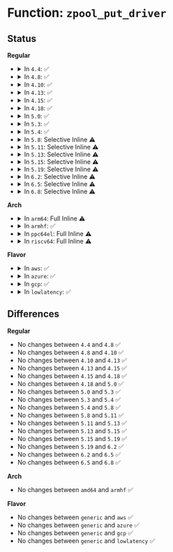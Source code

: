 # Function: <code>zpool_put_driver</code>

## Status
<b>Regular</b>
<ul>
<li>
<details>
<summary>In <code>4.4</code>: ✅</summary>

```c
void zpool_put_driver(struct zpool_driver *driver);
```

**Collision:** Unique Static

**Inline:** No

**Transformation:** False

**Instances:**

```
In mm/zpool.c (ffffffff812042f0)
Location: mm/zpool.c:95
Inline: False
Direct callers:
  - mm/zpool.c:zpool_has_pool
  - mm/zpool.c:zpool_create_pool
  - mm/zpool.c:zpool_create_pool
  - mm/zpool.c:zpool_destroy_pool
```
**Symbols:**

```
ffffffff812042f0-ffffffff81204308: zpool_put_driver (STB_LOCAL)
```
</details>
</li>
<li>
<details>
<summary>In <code>4.8</code>: ✅</summary>

```c
void zpool_put_driver(struct zpool_driver *driver);
```

**Collision:** Unique Static

**Inline:** No

**Transformation:** False

**Instances:**

```
In mm/zpool.c (ffffffff81229290)
Location: mm/zpool.c:95
Inline: False
Direct callers:
  - mm/zpool.c:zpool_destroy_pool
  - mm/zpool.c:zpool_create_pool
  - mm/zpool.c:zpool_create_pool
  - mm/zpool.c:zpool_has_pool
```
**Symbols:**

```
ffffffff81229290-ffffffff812292a8: zpool_put_driver (STB_LOCAL)
```
</details>
</li>
<li>
<details>
<summary>In <code>4.10</code>: ✅</summary>

```c
void zpool_put_driver(struct zpool_driver *driver);
```

**Collision:** Unique Static

**Inline:** No

**Transformation:** False

**Instances:**

```
In mm/zpool.c (ffffffff8123b830)
Location: mm/zpool.c:95
Inline: False
Direct callers:
  - mm/zpool.c:zpool_destroy_pool
  - mm/zpool.c:zpool_create_pool
  - mm/zpool.c:zpool_create_pool
  - mm/zpool.c:zpool_has_pool
```
**Symbols:**

```
ffffffff8123b830-ffffffff8123b848: zpool_put_driver (STB_LOCAL)
```
</details>
</li>
<li>
<details>
<summary>In <code>4.13</code>: ✅</summary>

```c
void zpool_put_driver(struct zpool_driver *driver);
```

**Collision:** Unique Static

**Inline:** No

**Transformation:** False

**Instances:**

```
In mm/zpool.c (ffffffff81247480)
Location: mm/zpool.c:95
Inline: False
Direct callers:
  - mm/zpool.c:zpool_destroy_pool
  - mm/zpool.c:zpool_create_pool
  - mm/zpool.c:zpool_create_pool
  - mm/zpool.c:zpool_has_pool
```
**Symbols:**

```
ffffffff81247480-ffffffff81247498: zpool_put_driver (STB_LOCAL)
```
</details>
</li>
<li>
<details>
<summary>In <code>4.15</code>: ✅</summary>

```c
void zpool_put_driver(struct zpool_driver *driver);
```

**Collision:** Unique Static

**Inline:** No

**Transformation:** False

**Instances:**

```
In mm/zpool.c (ffffffff81267620)
Location: mm/zpool.c:95
Inline: False
Direct callers:
  - mm/zpool.c:zpool_destroy_pool
  - mm/zpool.c:zpool_create_pool
  - mm/zpool.c:zpool_create_pool
  - mm/zpool.c:zpool_has_pool
```
**Symbols:**

```
ffffffff81267620-ffffffff81267638: zpool_put_driver (STB_LOCAL)
```
</details>
</li>
<li>
<details>
<summary>In <code>4.18</code>: ✅</summary>

```c
void zpool_put_driver(struct zpool_driver *driver);
```

**Collision:** Unique Static

**Inline:** No

**Transformation:** False

**Instances:**

```
In mm/zpool.c (ffffffff8128bdc0)
Location: mm/zpool.c:96
Inline: False
Direct callers:
  - mm/zpool.c:zpool_destroy_pool
  - mm/zpool.c:zpool_create_pool
  - mm/zpool.c:zpool_create_pool
  - mm/zpool.c:zpool_has_pool
```
**Symbols:**

```
ffffffff8128bdc0-ffffffff8128bdd8: zpool_put_driver (STB_LOCAL)
```
</details>
</li>
<li>
<details>
<summary>In <code>5.0</code>: ✅</summary>

```c
void zpool_put_driver(struct zpool_driver *driver);
```

**Collision:** Unique Static

**Inline:** No

**Transformation:** False

**Instances:**

```
In mm/zpool.c (ffffffff812a0d20)
Location: mm/zpool.c:96
Inline: False
Direct callers:
  - mm/zpool.c:zpool_destroy_pool
  - mm/zpool.c:zpool_create_pool
  - mm/zpool.c:zpool_create_pool
  - mm/zpool.c:zpool_has_pool
```
**Symbols:**

```
ffffffff812a0d20-ffffffff812a0d38: zpool_put_driver (STB_LOCAL)
```
</details>
</li>
<li>
<details>
<summary>In <code>5.3</code>: ✅</summary>

```c
void zpool_put_driver(struct zpool_driver *driver);
```

**Collision:** Unique Static

**Inline:** No

**Transformation:** False

**Instances:**

```
In mm/zpool.c (ffffffff812bbfa0)
Location: mm/zpool.c:97
Inline: False
Direct callers:
  - mm/zpool.c:zpool_destroy_pool
  - mm/zpool.c:zpool_create_pool
  - mm/zpool.c:zpool_create_pool
  - mm/zpool.c:zpool_has_pool
```
**Symbols:**

```
ffffffff812bbfa0-ffffffff812bbfb8: zpool_put_driver (STB_LOCAL)
```
</details>
</li>
<li>
<details>
<summary>In <code>5.4</code>: ✅</summary>

```c
void zpool_put_driver(struct zpool_driver *driver);
```

**Collision:** Unique Static

**Inline:** No

**Transformation:** False

**Instances:**

```
In mm/zpool.c (ffffffff812cde80)
Location: mm/zpool.c:97
Inline: False
Direct callers:
  - mm/zpool.c:zpool_destroy_pool
  - mm/zpool.c:zpool_create_pool
  - mm/zpool.c:zpool_create_pool
  - mm/zpool.c:zpool_has_pool
```
**Symbols:**

```
ffffffff812cde80-ffffffff812cde98: zpool_put_driver (STB_LOCAL)
```
</details>
</li>
<li>
<details>
<summary>In <code>5.8</code>: Selective Inline ⚠️</summary>

```c
void zpool_put_driver(struct zpool_driver *driver);
```

**Collision:** Unique Static

**Inline:** Selective

**Transformation:** False

**Instances:**

```
In mm/zpool.c (ffffffff8130459c)
Location: mm/zpool.c:97
Inline: True
Inline callers:
  - mm/zpool.c:zpool_destroy_pool
  - mm/zpool.c:zpool_has_pool
Direct callers:
  - mm/zpool.c:zpool_create_pool
  - mm/zpool.c:zpool_create_pool
```
**Symbols:**

```
ffffffff81304190-ffffffff813041a8: zpool_put_driver (STB_LOCAL)
```
</details>
</li>
<li>
<details>
<summary>In <code>5.11</code>: Selective Inline ⚠️</summary>

```c
void zpool_put_driver(struct zpool_driver *driver);
```

**Collision:** Unique Static

**Inline:** Selective

**Transformation:** False

**Instances:**

```
In mm/zpool.c (ffffffff8131035c)
Location: mm/zpool.c:97
Inline: True
Inline callers:
  - mm/zpool.c:zpool_destroy_pool
  - mm/zpool.c:zpool_has_pool
Direct callers:
  - mm/zpool.c:zpool_create_pool
  - mm/zpool.c:zpool_create_pool
```
**Symbols:**

```
ffffffff8130ff50-ffffffff8130ff68: zpool_put_driver (STB_LOCAL)
```
</details>
</li>
<li>
<details>
<summary>In <code>5.13</code>: Selective Inline ⚠️</summary>

```c
void zpool_put_driver(struct zpool_driver *driver);
```

**Collision:** Unique Static

**Inline:** Selective

**Transformation:** False

**Instances:**

```
In mm/zpool.c (ffffffff8131641c)
Location: mm/zpool.c:98
Inline: True
Inline callers:
  - mm/zpool.c:zpool_destroy_pool
  - mm/zpool.c:zpool_has_pool
Direct callers:
  - mm/zpool.c:zpool_create_pool
  - mm/zpool.c:zpool_create_pool
```
**Symbols:**

```
ffffffff81316020-ffffffff81316038: zpool_put_driver (STB_LOCAL)
```
</details>
</li>
<li>
<details>
<summary>In <code>5.15</code>: Selective Inline ⚠️</summary>

```c
void zpool_put_driver(struct zpool_driver *driver);
```

**Collision:** Unique Static

**Inline:** Selective

**Transformation:** False

**Instances:**

```
In mm/zpool.c (ffffffff81362599)
Location: mm/zpool.c:98
Inline: True
Inline callers:
  - mm/zpool.c:zpool_destroy_pool
  - mm/zpool.c:zpool_has_pool
Direct callers:
  - mm/zpool.c:zpool_create_pool
  - mm/zpool.c:zpool_create_pool
```
**Symbols:**

```
ffffffff81362140-ffffffff81362158: zpool_put_driver (STB_LOCAL)
```
</details>
</li>
<li>
<details>
<summary>In <code>5.19</code>: Selective Inline ⚠️</summary>

```c
void zpool_put_driver(struct zpool_driver *driver);
```

**Collision:** Unique Static

**Inline:** Selective

**Transformation:** False

**Instances:**

```
In mm/zpool.c (ffffffff813df002)
Location: mm/zpool.c:93
Inline: True
Inline callers:
  - mm/zpool.c:zpool_destroy_pool
  - mm/zpool.c:zpool_has_pool
Direct callers:
  - mm/zpool.c:zpool_create_pool
  - mm/zpool.c:zpool_create_pool
```
**Symbols:**

```
ffffffff813deda0-ffffffff813dedbe: zpool_put_driver (STB_LOCAL)
```
</details>
</li>
<li>
<details>
<summary>In <code>6.2</code>: Selective Inline ⚠️</summary>

```c
void zpool_put_driver(struct zpool_driver *driver);
```

**Collision:** Unique Static

**Inline:** Selective

**Transformation:** False

**Instances:**

```
In mm/zpool.c (ffffffff81465d42)
Location: mm/zpool.c:90
Inline: True
Inline callers:
  - mm/zpool.c:zpool_destroy_pool
  - mm/zpool.c:zpool_create_pool
  - mm/zpool.c:zpool_has_pool
Direct callers:
  - mm/zpool.c:zpool_create_pool
```
**Symbols:**

```
ffffffff81465aa0-ffffffff81465abe: zpool_put_driver (STB_LOCAL)
```
</details>
</li>
<li>
<details>
<summary>In <code>6.5</code>: Selective Inline ⚠️</summary>

```c
void zpool_put_driver(struct zpool_driver *driver);
```

**Collision:** Unique Static

**Inline:** Selective

**Transformation:** False

**Instances:**

```
In mm/zpool.c (ffffffff8149b7b2)
Location: mm/zpool.c:90
Inline: True
Inline callers:
  - mm/zpool.c:zpool_destroy_pool
  - mm/zpool.c:zpool_create_pool
  - mm/zpool.c:zpool_has_pool
Direct callers:
  - mm/zpool.c:zpool_create_pool
```
**Symbols:**

```
ffffffff8149b520-ffffffff8149b53e: zpool_put_driver (STB_LOCAL)
```
</details>
</li>
<li>
<details>
<summary>In <code>6.8</code>: Selective Inline ⚠️</summary>

```c
void zpool_put_driver(struct zpool_driver *driver);
```

**Collision:** Unique Static

**Inline:** Selective

**Transformation:** False

**Instances:**

```
In mm/zpool.c (ffffffff814caeb2)
Location: mm/zpool.c:90
Inline: True
Inline callers:
  - mm/zpool.c:zpool_destroy_pool
  - mm/zpool.c:zpool_create_pool
  - mm/zpool.c:zpool_has_pool
Direct callers:
  - mm/zpool.c:zpool_create_pool
```
**Symbols:**

```
ffffffff814cac00-ffffffff814cac1e: zpool_put_driver (STB_LOCAL)
```
</details>
</li>
</ul>
<b>Arch</b>
<ul>
<li>
<details>
<summary>In <code>arm64</code>: Full Inline ⚠️</summary>

**Collision:** Unique Static

**Inline:** Full

**Transformation:** False

**Instances:**

```
In mm/zpool.c (ffff8000103729b4)
Location: mm/zpool.c:97
Inline: True
Inline callers:
  - mm/zpool.c:zpool_destroy_pool
  - mm/zpool.c:zpool_create_pool
  - mm/zpool.c:zpool_create_pool
  - mm/zpool.c:zpool_has_pool
```
</details>
</li>
<li>
<details>
<summary>In <code>armhf</code>: ✅</summary>

```c
void zpool_put_driver(struct zpool_driver *driver);
```

**Collision:** Unique Static

**Inline:** No

**Transformation:** False

**Instances:**

```
In mm/zpool.c (c055f1e4)
Location: mm/zpool.c:97
Inline: False
Direct callers:
  - mm/zpool.c:zpool_destroy_pool
  - mm/zpool.c:zpool_create_pool
  - mm/zpool.c:zpool_create_pool
  - mm/zpool.c:zpool_has_pool
```
**Symbols:**

```
c055f1e4-c055f220: zpool_put_driver (STB_LOCAL)
```
</details>
</li>
<li>
<details>
<summary>In <code>ppc64el</code>: Full Inline ⚠️</summary>

**Collision:** Unique Static

**Inline:** Full

**Transformation:** False

**Instances:**

```
In mm/zpool.c (c000000000464644)
Location: mm/zpool.c:97
Inline: True
Inline callers:
  - mm/zpool.c:zpool_destroy_pool
  - mm/zpool.c:zpool_create_pool
  - mm/zpool.c:zpool_create_pool
  - mm/zpool.c:zpool_has_pool
```
</details>
</li>
<li>
<details>
<summary>In <code>riscv64</code>: Full Inline ⚠️</summary>

**Collision:** Unique Static

**Inline:** Full

**Transformation:** False

**Instances:**

```
In mm/zpool.c (ffffffe00024baf4)
Location: mm/zpool.c:97
Inline: True
Inline callers:
  - mm/zpool.c:zpool_destroy_pool
  - mm/zpool.c:zpool_create_pool
  - mm/zpool.c:zpool_create_pool
  - mm/zpool.c:zpool_has_pool
```
</details>
</li>
</ul>
<b>Flavor</b>
<ul>
<li>
<details>
<summary>In <code>aws</code>: ✅</summary>

```c
void zpool_put_driver(struct zpool_driver *driver);
```

**Collision:** Unique Static

**Inline:** No

**Transformation:** False

**Instances:**

```
In mm/zpool.c (ffffffff812c6460)
Location: mm/zpool.c:97
Inline: False
Direct callers:
  - mm/zpool.c:zpool_destroy_pool
  - mm/zpool.c:zpool_create_pool
  - mm/zpool.c:zpool_create_pool
  - mm/zpool.c:zpool_has_pool
```
**Symbols:**

```
ffffffff812c6460-ffffffff812c6478: zpool_put_driver (STB_LOCAL)
```
</details>
</li>
<li>
<details>
<summary>In <code>azure</code>: ✅</summary>

```c
void zpool_put_driver(struct zpool_driver *driver);
```

**Collision:** Unique Static

**Inline:** No

**Transformation:** False

**Instances:**

```
In mm/zpool.c (ffffffff812b74a0)
Location: mm/zpool.c:97
Inline: False
Direct callers:
  - mm/zpool.c:zpool_destroy_pool
  - mm/zpool.c:zpool_create_pool
  - mm/zpool.c:zpool_create_pool
  - mm/zpool.c:zpool_has_pool
```
**Symbols:**

```
ffffffff812b74a0-ffffffff812b74b8: zpool_put_driver (STB_LOCAL)
```
</details>
</li>
<li>
<details>
<summary>In <code>gcp</code>: ✅</summary>

```c
void zpool_put_driver(struct zpool_driver *driver);
```

**Collision:** Unique Static

**Inline:** No

**Transformation:** False

**Instances:**

```
In mm/zpool.c (ffffffff812c4270)
Location: mm/zpool.c:97
Inline: False
Direct callers:
  - mm/zpool.c:zpool_destroy_pool
  - mm/zpool.c:zpool_create_pool
  - mm/zpool.c:zpool_create_pool
  - mm/zpool.c:zpool_has_pool
```
**Symbols:**

```
ffffffff812c4270-ffffffff812c4288: zpool_put_driver (STB_LOCAL)
```
</details>
</li>
<li>
<details>
<summary>In <code>lowlatency</code>: ✅</summary>

```c
void zpool_put_driver(struct zpool_driver *driver);
```

**Collision:** Unique Static

**Inline:** No

**Transformation:** False

**Instances:**

```
In mm/zpool.c (ffffffff812d4e90)
Location: mm/zpool.c:97
Inline: False
Direct callers:
  - mm/zpool.c:zpool_destroy_pool
  - mm/zpool.c:zpool_create_pool
  - mm/zpool.c:zpool_create_pool
  - mm/zpool.c:zpool_has_pool
```
**Symbols:**

```
ffffffff812d4e90-ffffffff812d4ea8: zpool_put_driver (STB_LOCAL)
```
</details>
</li>
</ul>

## Differences
<b>Regular</b>
<ul>
<li>
No changes between <code>4.4</code> and <code>4.8</code> ✅
</li>
<li>
No changes between <code>4.8</code> and <code>4.10</code> ✅
</li>
<li>
No changes between <code>4.10</code> and <code>4.13</code> ✅
</li>
<li>
No changes between <code>4.13</code> and <code>4.15</code> ✅
</li>
<li>
No changes between <code>4.15</code> and <code>4.18</code> ✅
</li>
<li>
No changes between <code>4.18</code> and <code>5.0</code> ✅
</li>
<li>
No changes between <code>5.0</code> and <code>5.3</code> ✅
</li>
<li>
No changes between <code>5.3</code> and <code>5.4</code> ✅
</li>
<li>
No changes between <code>5.4</code> and <code>5.8</code> ✅
</li>
<li>
No changes between <code>5.8</code> and <code>5.11</code> ✅
</li>
<li>
No changes between <code>5.11</code> and <code>5.13</code> ✅
</li>
<li>
No changes between <code>5.13</code> and <code>5.15</code> ✅
</li>
<li>
No changes between <code>5.15</code> and <code>5.19</code> ✅
</li>
<li>
No changes between <code>5.19</code> and <code>6.2</code> ✅
</li>
<li>
No changes between <code>6.2</code> and <code>6.5</code> ✅
</li>
<li>
No changes between <code>6.5</code> and <code>6.8</code> ✅
</li>
</ul>
<b>Arch</b>
<ul>
<li>
No changes between <code>amd64</code> and <code>armhf</code> ✅
</li>
</ul>
<b>Flavor</b>
<ul>
<li>
No changes between <code>generic</code> and <code>aws</code> ✅
</li>
<li>
No changes between <code>generic</code> and <code>azure</code> ✅
</li>
<li>
No changes between <code>generic</code> and <code>gcp</code> ✅
</li>
<li>
No changes between <code>generic</code> and <code>lowlatency</code> ✅
</li>
</ul>
